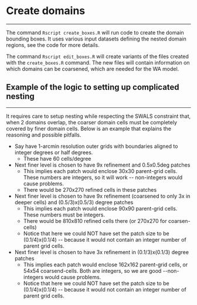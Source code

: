 # Create domains
----------------

The command
    `Rscript create_boxes.R`
will run code to create the domain bounding boxes. It uses various input datasets defining the nested domain regions, see the code for more details.

The command
    `Rscript edit_boxes.R`
will create variants of the files created with the `create_boxes.R` command. The 
new files will contain information on which domains can be coarsened, which are needed
for the WA model.



## Example of the logic to setting up complicated nesting
---------------------------------------------------------

It requires care to setup nesting while respecting the SWALS constraint that,
when 2 domains overlap, the coarser domain cells must be completely covered by
finer domain cells. Below is an example that explains the reasoning and possible pitfalls.

* Say have 1-arcmin resolution outer grids with boundaries aligned to integer degrees or half degrees.
    * These have 60 cells/degree
* Next finer level is chosen to have 9x refinement and 0.5x0.5deg patches
    * This implies each patch would enclose 30x30 parent-grid cells. These numbers are integers, so it will work -- non-integers would cause problems. 
    * There would be 270x270 refined cells in these patches
* Next finer level is chosen to have 9x refinement (coarsened to only 3x in deeper cells) and (0.5/3)x(0.5/3) degree patches
    * This implies each patch would enclose 90x90 parent-grid cells. These numbers must be integers.
    * There would be 810x810 refined cells there (or 270x270 for coarsen-cells)
    * Notice that here we could NOT have set the patch size to be (0.1/4)x(0.1/4) -- because it would not contain an integer number of parent grid cells. 
* Next finer level is chosen to have 3x refinement in (0.1/3)x(0.1/3) degree patches
    * This implies each patch would enclose 162x162 parent-grid cells, or 54x54 coarsend-cells. Both are integers, so we are good --non-integers would cause problems.
    * Notice that here we could NOT have set the patch size to be (0.1/4)x(0.1/4) -- because it would not contain an integer number of parent grid cells.


